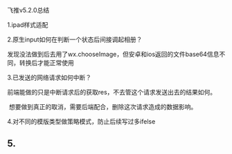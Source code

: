 飞推v5.2.0总结



1.ipad样式适配

2.原生input如何在判断一个状态后间接调起相册？

​	发现没法做到后去用了wx.chooseImage，但安卓和ios返回的文件base64信息不同，转换后才能正常使用

3.已发送的网络请求如何中断？

​	前端能做的只是中断请求后的获取res，不去管这个请求发送出去的结果如何。

​	想要做到真正的取消，需要后端配合，删除这次请求造成的数据影响。

4.对不同的模版类型做策略模式，防止后续写过多ifelse

## 5.



